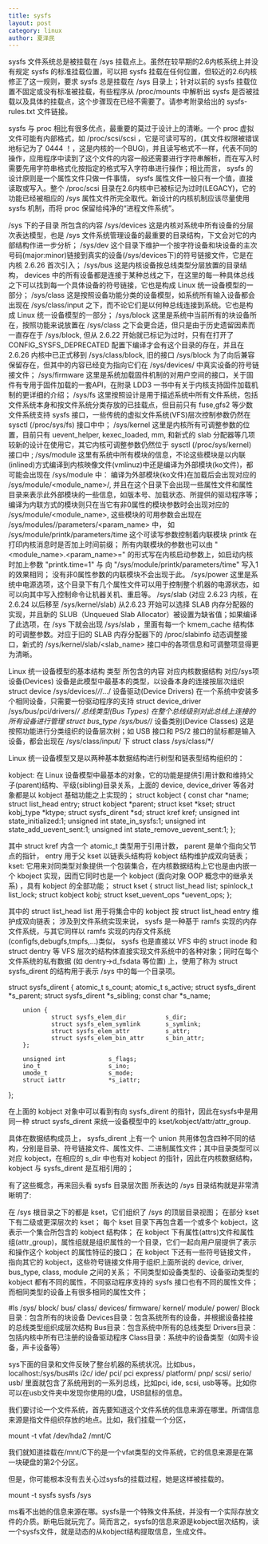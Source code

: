 ```yaml
---
title: sysfs
layout: post
category: linux
author: 夏泽民
---
```

<!-- more -->
sysfs 文件系统总是被挂载在 /sys 挂载点上。虽然在较早期的2.6内核系统上并没有规定 sysfs 的标准挂载位置，可以把 sysfs 挂载在任何位置，但较近的2.6内核修正了这一规则，要求 sysfs 总是挂载在 /sys 目录上；针对以前的 sysfs 挂载位置不固定或没有标准被挂载，有些程序从 /proc/mounts 中解析出 sysfs 是否被挂载以及具体的挂载点，这个步骤现在已经不需要了。请参考附录给出的 sysfs-rules.txt 文件链接。

sysfs 与 proc 相比有很多优点，最重要的莫过于设计上的清晰。一个 proc 虚拟文件可能有内部格式，如 /proc/scsi/scsi ，它是可读可写的，(其文件权限被错误地标记为了 0444 ！，这是内核的一个BUG)，并且读写格式不一样，代表不同的操作，应用程序中读到了这个文件的内容一般还需要进行字符串解析，而在写入时需要先用字符串格式化按指定的格式写入字符串进行操作；相比而言， sysfs 的设计原则是一个属性文件只做一件事情， sysfs 属性文件一般只有一个值，直接读取或写入。整个 /proc/scsi 目录在2.6内核中已被标记为过时(LEGACY)，它的功能已经被相应的 /sys 属性文件所完全取代。新设计的内核机制应该尽量使用 sysfs 机制，而将 proc 保留给纯净的“进程文件系统”。


/sys 下的子目录	所包含的内容
/sys/devices	这是内核对系统中所有设备的分层次表达模型，也是 /sys 文件系统管理设备的最重要的目录结构，下文会对它的内部结构作进一步分析；
/sys/dev	这个目录下维护一个按字符设备和块设备的主次号码(major:minor)链接到真实的设备(/sys/devices下)的符号链接文件，它是在内核 2.6.26 首次引入；
/sys/bus	这是内核设备按总线类型分层放置的目录结构， devices 中的所有设备都是连接于某种总线之下，在这里的每一种具体总线之下可以找到每一个具体设备的符号链接，它也是构成 Linux 统一设备模型的一部分；
/sys/class	这是按照设备功能分类的设备模型，如系统所有输入设备都会出现在 /sys/class/input 之下，而不论它们是以何种总线连接到系统。它也是构成 Linux 统一设备模型的一部分；
/sys/block	这里是系统中当前所有的块设备所在，按照功能来说放置在 /sys/class 之下会更合适，但只是由于历史遗留因素而一直存在于 /sys/block, 但从 2.6.22 开始就已标记为过时，只有在打开了 CONFIG_SYSFS_DEPRECATED 配置下编译才会有这个目录的存在，并且在 2.6.26 内核中已正式移到 /sys/class/block, 旧的接口 /sys/block 为了向后兼容保留存在，但其中的内容已经变为指向它们在 /sys/devices/ 中真实设备的符号链接文件；
/sys/firmware	这里是系统加载固件机制的对用户空间的接口，关于固件有专用于固件加载的一套API，在附录 LDD3 一书中有关于内核支持固件加载机制的更详细的介绍；
/sys/fs	这里按照设计是用于描述系统中所有文件系统，包括文件系统本身和按文件系统分类存放的已挂载点，但目前只有 fuse,gfs2 等少数文件系统支持 sysfs 接口，一些传统的虚拟文件系统(VFS)层次控制参数仍然在 sysctl (/proc/sys/fs) 接口中中；
/sys/kernel	这里是内核所有可调整参数的位置，目前只有 uevent_helper, kexec_loaded, mm, 和新式的 slab 分配器等几项较新的设计在使用它，其它内核可调整参数仍然位于 sysctl (/proc/sys/kernel) 接口中 ;
/sys/module	这里有系统中所有模块的信息，不论这些模块是以内联(inlined)方式编译到内核映像文件(vmlinuz)中还是编译为外部模块(ko文件)，都可能会出现在 /sys/module 中：
编译为外部模块(ko文件)在加载后会出现对应的 /sys/module/<module_name>/, 并且在这个目录下会出现一些属性文件和属性目录来表示此外部模块的一些信息，如版本号、加载状态、所提供的驱动程序等；
编译为内联方式的模块则只在当它有非0属性的模块参数时会出现对应的 /sys/module/<module_name>, 这些模块的可用参数会出现在 /sys/modules/<modname>/parameters/<param_name> 中，
如 /sys/module/printk/parameters/time 这个可读写参数控制着内联模块 printk 在打印内核消息时是否加上时间前缀；
所有内联模块的参数也可以由 "<module_name>.<param_name>=<value>" 的形式写在内核启动参数上，如启动内核时加上参数 "printk.time=1" 与 向 "/sys/module/printk/parameters/time" 写入1的效果相同；
没有非0属性参数的内联模块不会出现于此。
/sys/power	这里是系统中电源选项，这个目录下有几个属性文件可以用于控制整个机器的电源状态，如可以向其中写入控制命令让机器关机、重启等。
/sys/slab (对应 2.6.23 内核，在 2.6.24 以后移至 /sys/kernel/slab)	从2.6.23 开始可以选择 SLAB 内存分配器的实现，并且新的 SLUB（Unqueued Slab Allocator）被设置为缺省值；如果编译了此选项，在 /sys 下就会出现 /sys/slab ，里面有每一个 kmem_cache 结构体的可调整参数。对应于旧的 SLAB 内存分配器下的 /proc/slabinfo 动态调整接口，新式的 /sys/kernel/slab/<slab_name> 接口中的各项信息和可调整项显得更为清晰。


Linux 统一设备模型的基本结构
类型	所包含的内容	对应内核数据结构	对应/sys项
设备(Devices)	设备是此模型中最基本的类型，以设备本身的连接按层次组织	struct device	/sys/devices/*/*/.../
设备驱动(Device Drivers)	在一个系统中安装多个相同设备，只需要一份驱动程序的支持	struct device_driver	/sys/bus/pci/drivers/*/
总线类型(Bus Types)	在整个总线级别对此总线上连接的所有设备进行管理	struct bus_type	/sys/bus/*/
设备类别(Device Classes)	这是按照功能进行分类组织的设备层次树；如 USB 接口和 PS/2 接口的鼠标都是输入设备，都会出现在 /sys/class/input/ 下	struct class	/sys/class/*/


 Linux 统一设备模型又是以两种基本数据结构进行树型和链表型结构组织的：

kobject: 在 Linux 设备模型中最基本的对象，它的功能是提供引用计数和维持父子(parent)结构、平级(sibling)目录关系，上面的 device, device_driver 等各对象都是以 kobject 基础功能之上实现的；
struct kobject {
        const char              *name;
        struct list_head        entry;
        struct kobject          *parent;
        struct kset             *kset;
        struct kobj_type        *ktype;
        struct sysfs_dirent     *sd;
        struct kref             kref;
        unsigned int state_initialized:1;
    unsigned int state_in_sysfs:1;
        unsigned int state_add_uevent_sent:1;
        unsigned int state_remove_uevent_sent:1;
};

其中 struct kref 内含一个 atomic_t 类型用于引用计数， parent 是单个指向父节点的指针， entry 用于父 kset 以链表头结构将 kobject 结构维护成双向链表；
kset: 它用来对同类型对象提供一个包装集合，在内核数据结构上它也是由内嵌一个 kboject 实现，因而它同时也是一个 kobject (面向对象 OOP 概念中的继承关系) ，具有 kobject 的全部功能；
struct kset {
        struct list_head list;
        spinlock_t list_lock;
        struct kobject kobj;
        struct kset_uevent_ops *uevent_ops;
};

其中的 struct list_head list 用于将集合中的 kobject 按 struct list_head entry 维护成双向链表；
涉及到文件系统实现来说， sysfs 是一种基于 ramfs 实现的内存文件系统，与其它同样以 ramfs 实现的内存文件系统(configfs,debugfs,tmpfs,...)类似， sysfs 也是直接以 VFS 中的 struct inode 和 struct dentry 等 VFS 层次的结构体直接实现文件系统中的各种对象；同时在每个文件系统的私有数据 (如 dentry->d_fsdata 等位置) 上，使用了称为 struct sysfs_dirent 的结构用于表示 /sys 中的每一个目录项。

struct sysfs_dirent {
        atomic_t                s_count;
        atomic_t                s_active;
        struct sysfs_dirent     *s_parent;
        struct sysfs_dirent     *s_sibling;
        const char              *s_name;
 
        union {
                struct sysfs_elem_dir           s_dir;
                struct sysfs_elem_symlink       s_symlink;
                struct sysfs_elem_attr          s_attr;
                struct sysfs_elem_bin_attr      s_bin_attr;
        };
 
        unsigned int            s_flags;
        ino_t                   s_ino;
        umode_t                 s_mode;
        struct iattr            *s_iattr;
};


在上面的 kobject 对象中可以看到有向 sysfs_dirent 的指针，因此在sysfs中是用同一种 struct sysfs_dirent 来统一设备模型中的 kset/kobject/attr/attr_group.

具体在数据结构成员上， sysfs_dirent 上有一个 union 共用体包含四种不同的结构，分别是目录、符号链接文件、属性文件、二进制属性文件；其中目录类型可以对应 kobject，在相应的 s_dir 中也有对 kobject 的指针，因此在内核数据结构， kobject 与 sysfs_dirent 是互相引用的；

有了这些概念，再来回头看 sysfs 目录层次图 所表达的 /sys 目录结构就是非常清晰明了:

在 /sys 根目录之下的都是 kset，它们组织了 /sys 的顶层目录视图；
在部分 kset 下有二级或更深层次的 kset；
每个 kset 目录下再包含着一个或多个 kobject，这表示一个集合所包含的 kobject 结构体；
在 kobject 下有属性(attrs)文件和属性组(attr_group)，属性组就是组织属性的一个目录，它们一起向用户层提供了表示和操作这个 kobject 的属性特征的接口；
在 kobject 下还有一些符号链接文件，指向其它的 kobject，这些符号链接文件用于组织上面所说的 device, driver, bus_type, class, module 之间的关系；
不同类型如设备类型的、设备驱动类型的 kobject 都有不同的属性，不同驱动程序支持的 sysfs 接口也有不同的属性文件；而相同类型的设备上有很多相同的属性文件；

#ls /sys/
block/ bus/ class/ devices/ firmware/ kernel/ module/ power/
Block目录：包含所有的块设备
Devices目录：包含系统所有的设备，并根据设备挂接的总线类型组织成层次结构
Bus目录：包含系统中所有的总线类型
Drivers目录：包括内核中所有已注册的设备驱动程序
Class目录：系统中的设备类型（如网卡设备，声卡设备等） 

sys下面的目录和文件反映了整台机器的系统状况。比如bus，
localhost:/sys/bus#ls
i2c/ ide/ pci/ pci express/ platform/ pnp/ scsi/ serio/ usb/
里面就包含了系统用到的一系列总线，比如pci, ide, scsi, usb等等。比如你可以在usb文件夹中发现你使用的U盘，USB鼠标的信息。

我们要讨论一个文件系统，首先要知道这个文件系统的信息来源在哪里。所谓信息来源是指文件组织存放的地点。比如，我们挂载一个分区，

mount -t vfat /dev/hda2 /mnt/C

我们就知道挂载在/mnt/C下的是一个vfat类型的文件系统，它的信息来源是在第一块硬盘的第2个分区。

但是，你可能根本没有去关心过sysfs的挂载过程，她是这样被挂载的。

mount -t sysfs sysfs /sys

ms看不出她的信息来源在哪。sysfs是一个特殊文件系统，并没有一个实际存放文件的介质。断电后就玩完了。简而言之，sysfs的信息来源是kobject层次结构，读一个sysfs文件，就是动态的从kobject结构提取信息，生成文件。
